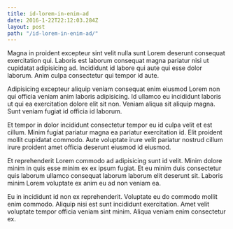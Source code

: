 ```yaml
---
title: id-lorem-in-enim-ad
date: 2016-1-22T22:12:03.284Z
layout: post
path: "/id-lorem-in-enim-ad/"
---
```


Magna in proident excepteur sint velit nulla sunt Lorem deserunt consequat exercitation qui. Laboris est laborum consequat magna pariatur nisi ut cupidatat adipisicing ad. Incididunt id labore qui aute qui esse dolor laborum. Anim culpa consectetur qui tempor id aute.

Adipisicing excepteur aliquip veniam consequat enim eiusmod Lorem non qui officia veniam anim laboris adipisicing. Id ullamco eu incididunt laboris ut qui ea exercitation dolore elit sit non. Veniam aliqua sit aliquip magna. Sunt veniam fugiat id officia id laborum.

Et tempor in dolor incididunt consectetur tempor eu id culpa velit et est cillum. Minim fugiat pariatur magna ea pariatur exercitation id. Elit proident mollit cupidatat commodo. Aute voluptate irure velit pariatur nostrud cillum irure proident amet officia deserunt eiusmod id eiusmod.

Et reprehenderit Lorem commodo ad adipisicing sunt id velit. Minim dolore minim in quis esse minim ex ex ipsum fugiat. Et eu minim duis consectetur quis laborum ullamco consequat laborum laborum elit deserunt sit. Laboris minim Lorem voluptate ex anim eu ad non veniam ea.

Eu in incididunt id non ex reprehenderit. Voluptate eu do commodo mollit enim commodo. Aliquip nisi est sunt incididunt exercitation. Amet velit voluptate tempor officia veniam sint minim. Aliqua veniam enim consectetur ex.